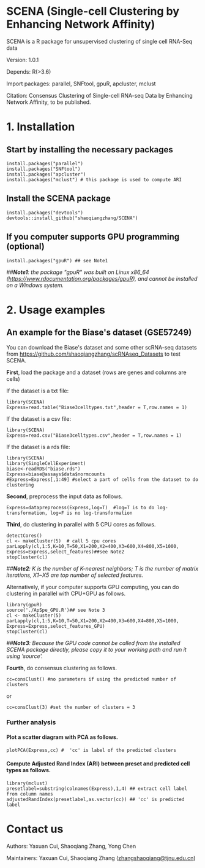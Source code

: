 # SCENA (Single-cell Clustering by Enhancing Network Affinity)

SCENA is a R package for unsupervised clustering of single cell RNA-Seq data

Version: 1.0.1

Depends: R(>3.6)

Import packages: parallel, SNFtool, gpuR, apcluster, mclust

Citation: Consensus Clustering of Single-cell RNA-seq Data by Enhancing Network Affinity, to be published. 

# 1. Installation
##  Start by installing the necessary packages  
```
install.packages("parallel")
install.packages("SNFtool")
install.packages("apcluster")
install.packages("mclust") # this package is used to compute ARI
```
## Install the SCENA package
```
install.packages("devtools")
devtools::install_github("shaoqiangzhang/SCENA")
```
## If you computer supports GPU programming (optional)
```
install.packages("gpuR") ## see Note1 
```
*##__Note1__: the package "gpuR" was built on Linux x86_64 (https://www.rdocumentation.org/packages/gpuR), and cannot be installed on a Windows system.*

# 2. Usage examples
##  An example for the Biase's dataset (GSE57249)
You can download the Biase's dataset and some other scRNA-seq datasets from https://github.com/shaoqiangzhang/scRNAseq_Datasets to test SCENA.

**First**, load the package and a dataset (rows are genes and columns are cells)

If the dataset is a txt file:
```
library(SCENA)
Express=read.table("Biase3celltypes.txt",header = T,row.names = 1)
```
If the dataset is a csv file:
```
library(SCENA)
Express=read.csv("Biase3celltypes.csv",header = T,row.names = 1)
```
If the dataset is a rds file:
```
library(SCENA)
library(SingleCellExperiment)
biase<-readRDS("biase.rds")
Express=biase@assays$data$normcounts
#Express=Express[,1:49] #select a part of cells from the dataset to do clustering
```
**Second**, preprocess the input data as follows.
```
Express=datapreprocess(Express,log=T)  #log=T is to do log-transformation, log=F is no log-transformation
```
**Third**, do clustering in parallel with 5 CPU cores as follows. 

```
detectCores()
cl <- makeCluster(5)  # call 5 cpu cores
parLapply(cl,1:5,K=10,T=50,X1=200,X2=400,X3=600,X4=800,X5=1000, Express=Express,select_features)##see Note2
stopCluster(cl)
```

*##__Note2__: K is the number of K-nearest neighbors; T is the number of matrix iterations, X1~X5 are top number of selected features.*

Alternatively, if your computer supports GPU computing, you can do clustering in parallel with CPU+GPU as follows.

```
library(gpuR)
source('./ApSpe_GPU.R')## see Note 3
cl <- makeCluster(5)
parLapply(cl,1:5,K=10,T=50,X1=200,X2=400,X3=600,X4=800,X5=1000, Express=Express,select_features_GPU)
stopCluster(cl)
```
*##__Note3__: Because the GPU code cannot be called from the installed SCENA package directly, please copy it to your working path and run it using ’source'.*

**Fourth**, do consensus clustering as follows. 
```
cc=consClust() #no parameters if using the predicted number of clusters
```
or
```
cc=consClust(3) #set the number of clusters = 3
```
### Further analysis
#### Plot a scatter diagram with PCA as follows.
```
plotPCA(Express,cc) #  'cc' is label of the predicted clusters
```
#### Compute Adjusted Rand Index (ARI) between preset and predicted cell types as follows.
```
library(mclust)
presetlabel=substring(colnames(Express),1,4) ## extract cell label from column names  
adjustedRandIndex(presetlabel,as.vector(cc)) ## 'cc' is predicted label
```


# Contact us
Authors: Yaxuan Cui, Shaoqiang Zhang, Yong Chen

Maintainers: Yaxuan Cui, Shaoqiang Zhang (zhangshaoqiang@tjnu.edu.cn)


